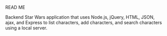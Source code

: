 READ ME

Backend Star Wars application that uses Node.js, jQuery, HTML, JSON, ajax, and Express to list characters, add characters, and search characters using a local server.  
